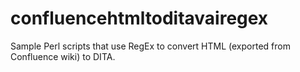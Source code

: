 # confluencehtmltoditavairegex
Sample Perl scripts that use RegEx to convert HTML (exported from Confluence wiki) to DITA.
